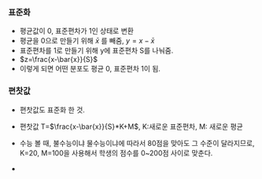 ### 표준화
- 평균값이 0, 표준편차가 1인 상태로 변환
- 평균을 0으로 만들기 위해 $\bar{x}$ 를 빼줌, $y=x-\bar{x}$
- 표준편차를 1로 만들기 위해 y에 표준편차 S를 나눠줌.
- $z=\frac{x-\bar{x}}{S}$
- 이렇게 되면 어떤 분포도 평균 0, 표준편차 1이 됨.

### 편찻값
- 편찻값도 표준화 한 것.
- 편찻값 T=$\frac{x-\bar{x}}{S}*K+M$, K:새로운 표준편차, M: 새로운 평균
- 수능 볼 때, 불수능이냐 물수능이냐에 따라서 80점을 맞아도 그 수준이 달라지므로, K=20, M=100을 사용해서 학생의 점수를 0~200점 사이로 맞춘다.

- 

